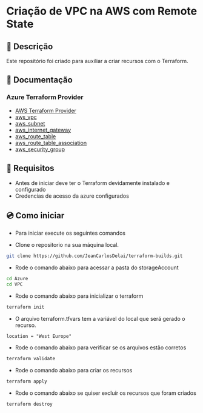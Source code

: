 # Criação de VPC na AWS com Remote State

## 📄 Descrição

Este repositório foi criado para auxiliar a criar recursos com o Terraform.

## 📖 Documentação

### Azure Terraform Provider

- [AWS Terraform Provider](https://registry.terraform.io/providers/hashicorp/aws/latest/docs)
- [aws_vpc](https://registry.terraform.io/providers/hashicorp/aws/latest/docs/resources/vpc)
- [aws_subnet](https://registry.terraform.io/providers/hashicorp/aws/latest/docs/resources/subnet)
- [aws_internet_gateway](https://registry.terraform.io/providers/hashicorp/aws/latest/docs/resources/internet_gateway)
- [aws_route_table](https://registry.terraform.io/providers/hashicorp/aws/latest/docs/resources/route_table)
- [aws_route_table_association](https://registry.terraform.io/providers/hashicorp/aws/latest/docs/resources/route_table_association)
- [aws_security_group](https://registry.terraform.io/providers/hashicorp/aws/latest/docs/resources/security_group)
## 🚩 Requisitos

- Antes de iniciar deve ter o Terraform devidamente instalado e configurado
- Credencias de acesso da azure configurados

## 💿 Como iniciar

- Para iniciar execute os seguintes comandos

- Clone o repositorio na sua máquina local.

```sh
git clone https://github.com/JeanCarlosDelai/terraform-builds.git
```

- Rode o comando abaixo para acessar a pasta do storageAccount

```sh
cd Azure
cd VPC
```

- Rode o comando abaixo para inicializar o terraform

```sh
terraform init
```

- O arquivo terraform.tfvars tem a variável do local que será gerado o recurso.

```
location = "West Europe"
```


- Rode o comando abaixo para verificar se os arquivos estão corretos

```sh
terraform validate
```

- Rode o comando abaixo para criar os recursos

```sh
terraform apply
```

- Rode o comando abaixo se quiser excluír os recursos que foram criados

```sh
terraform destroy
```